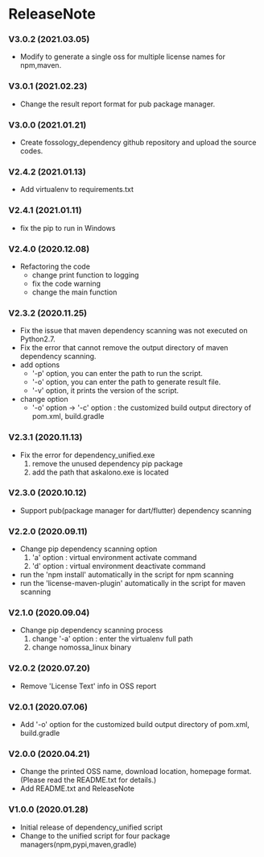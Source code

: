 # ReleaseNote

### V3.0.2 (2021.03.05)
 - Modify to generate a single oss for multiple license names for npm,maven.

### V3.0.1 (2021.02.23)
 - Change the result report format for pub package manager.

### V3.0.0 (2021.01.21)
 - Create fossology_dependency github repository and upload the source codes.
 
### V2.4.2 (2021.01.13)
- Add virtualenv to requirements.txt

### V2.4.1 (2021.01.11)
- fix the pip to run in Windows

### V2.4.0 (2020.12.08)
- Refactoring the code
  * change print function to logging
  * fix the code warning
  * change the main function

### V2.3.2 (2020.11.25)
- Fix the issue that maven dependency scanning was not executed on Python2.7.
- Fix the error that cannot remove the output directory of maven dependency scanning.
- add options
  * '-p' option, you can enter the path to run the script.
  * '-o' option, you can enter the path to generate result file.
  * '-v' option, it prints the version of the script.
- change option
  * '-o' option -> '-c' option : the customized build output directory of pom.xml, build.gradle

### V2.3.1 (2020.11.13)
- Fix the error for dependency_unified.exe
  1) remove the unused dependency pip package
  2) add the path that askalono.exe is located

### V2.3.0 (2020.10.12)
- Support pub(package manager for dart/flutter) dependency scanning

### V2.2.0 (2020.09.11)
- Change pip dependency scanning option
  1) 'a' option : virtual environment activate command
  2) 'd' option : virtual environment deactivate command
- run the 'npm install' automatically in the script for npm scanning
- run the 'license-maven-plugin' automatically in the script for maven scanning

### V2.1.0 (2020.09.04)
- Change pip dependency scanning process
  1) change '-a' option : enter the virtualenv full path
  2) change nomossa_linux binary

### V2.0.2 (2020.07.20)
- Remove 'License Text' info in OSS report

### V2.0.1 (2020.07.06)
- Add '-o' option for the customized build output directory of pom.xml, build.gradle

### V2.0.0 (2020.04.21)
- Change the printed OSS name, download location, homepage format.
  (Please read the README.txt for details.)
- Add README.txt and ReleaseNote

### V1.0.0 (2020.01.28)
- Initial release of dependency_unified script
- Change to the unified script for four package managers(npm,pypi,maven,gradle)
